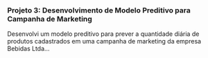 ### Projeto 3: Desenvolvimento de Modelo Preditivo para Campanha de Marketing

Desenvolvi um modelo preditivo para prever a quantidade diária de produtos cadastrados em uma campanha de marketing da empresa Bebidas Ltda...
